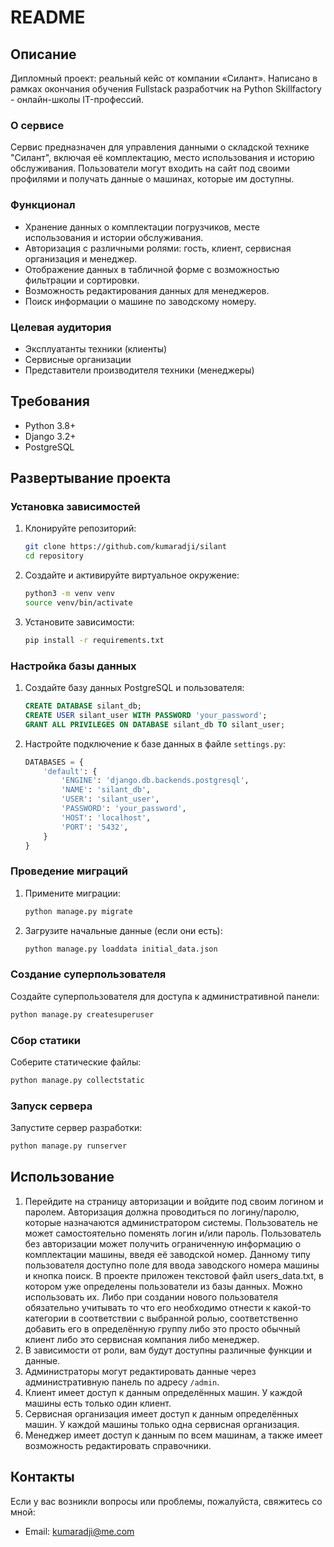# README

## Описание

Дипломный проект: реальный кейс от компании «Силант». Написано в рамках окончания обучения Fullstack разработчик на
Python
Skillfactory - oнлайн-школы IT-профессий.

### О сервисе

Сервис предназначен для управления данными о складской технике "Силант", включая её комплектацию, место использования и
историю обслуживания. Пользователи могут входить на сайт под своими профилями и получать данные о машинах, которые им
доступны.

### Функционал

- Хранение данных о комплектации погрузчиков, месте использования и истории обслуживания.
- Авторизация с различными ролями: гость, клиент, сервисная организация и менеджер.
- Отображение данных в табличной форме с возможностью фильтрации и сортировки.
- Возможность редактирования данных для менеджеров.
- Поиск информации о машине по заводскому номеру.

### Целевая аудитория

- Эксплуатанты техники (клиенты)
- Сервисные организации
- Представители производителя техники (менеджеры)

## Требования

- Python 3.8+
- Django 3.2+
- PostgreSQL

## Развертывание проекта

### Установка зависимостей

1. Клонируйте репозиторий:
   ```sh
   git clone https://github.com/kumaradji/silant
   cd repository
   ```

2. Создайте и активируйте виртуальное окружение:
   ```sh
   python3 -m venv venv
   source venv/bin/activate
   ```

3. Установите зависимости:
   ```sh
   pip install -r requirements.txt
   ```

### Настройка базы данных

1. Создайте базу данных PostgreSQL и пользователя:
   ```sql
   CREATE DATABASE silant_db;
   CREATE USER silant_user WITH PASSWORD 'your_password';
   GRANT ALL PRIVILEGES ON DATABASE silant_db TO silant_user;
   ```

2. Настройте подключение к базе данных в файле `settings.py`:
   ```python
   DATABASES = {
       'default': {
           'ENGINE': 'django.db.backends.postgresql',
           'NAME': 'silant_db',
           'USER': 'silant_user',
           'PASSWORD': 'your_password',
           'HOST': 'localhost',
           'PORT': '5432',
       }
   }
   ```

### Проведение миграций

1. Примените миграции:
   ```sh
   python manage.py migrate
   ```

2. Загрузите начальные данные (если они есть):
   ```sh
   python manage.py loaddata initial_data.json
   ```

### Создание суперпользователя

Создайте суперпользователя для доступа к административной панели:

```sh
python manage.py createsuperuser
```

### Сбор статики

Соберите статические файлы:

```sh
python manage.py collectstatic
```

### Запуск сервера

Запустите сервер разработки:

```sh
python manage.py runserver
```

## Использование

1. Перейдите на страницу авторизации и войдите под своим логином и паролем. Авторизация должна проводиться по
   логину/паролю, которые назначаются администратором системы. Пользователь не может самостоятельно поменять логин и/или
   пароль.
   Пользователь без авторизации может получить ограниченную информацию о комплектации машины, введя её заводской номер.
   Данному типу пользователя доступно поле для ввода заводского номера машины и кнопка поиск.
   В проекте приложен текстовой файл users_data.txt, в котором уже определены пользователи из базы данных. Можно использовать их. Либо при создании нового пользователя обязательно учитывать то что его необходимо отнести к какой-то категории в соответствии с выбранной ролью, соответственно добавить его в определённую группу либо это просто обычный клиент либо это сервисная компания либо менеджер.
3. В зависимости от роли, вам будут доступны различные функции и данные.
4. Администраторы могут редактировать данные через административную панель по адресу `/admin`.
5. Клиент имеет доступ к данным определённых машин. У каждой машины есть только один клиент.
6. Сервисная организация имеет доступ к данным определённых машин. У каждой машины только одна сервисная организация.
7. Менеджер имеет доступ к данным по всем машинам, а также имеет возможность редактировать справочники.

## Контакты

Если у вас возникли вопросы или проблемы, пожалуйста, свяжитесь со мной:

- Email: kumaradji@me.com
